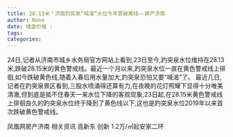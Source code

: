 ```yaml
---
title: 28.13米！济南趵突泉“喊渴”水位今年首破黄线——房产济南
author: None
date: 楼盘价格 : 
tags: 
categories: 
---
```

                                        
<!-- more -->
24日,记者从济南市城乡水务局官方网站上看到,23日至今,趵突泉水位维持在28.13米,跌破28.15米的黄色警戒线。最近一个月以来,趵突泉水位一直在黄色警戒线上徘徊,如今跌破黄色线,随着入春后用水量加大,趵突泉恐怕又要“喊渴”了。
最近几日,记者在趵突泉景区看到,三股水喷涌得还算有力,在夜晚的花灯照耀下显得十分唯美清澈,但到底是抵不住春天一来水位下降的客观现象,23日起,在28.15米黄色警戒线上徘徊良久的趵突泉水位终于降到了黄色线以下,这也是趵突泉水位2019年以来首次跌破黄色警戒线。
                        
                        
                        
                        
                                        
                    
                    
                
                    
                    
                    
                
                    
                
凤凰网房产济南
相关资讯
高新东 创新
1.2万/㎡起安家二环
	                        
	                    
	                        
	                    
